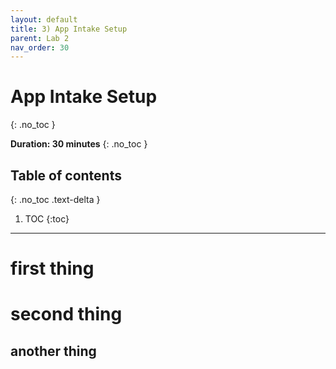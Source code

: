 ```yaml
---
layout: default
title: 3) App Intake Setup
parent: Lab 2
nav_order: 30
---
```


# App Intake Setup
{: .no_toc }

**Duration: 30 minutes**
{: .no_toc }

## Table of contents
{: .no_toc .text-delta }

1. TOC
{:toc}

---

# first thing

# second thing

## another thing